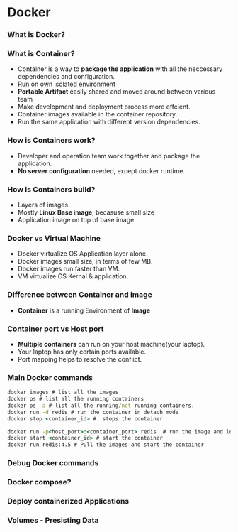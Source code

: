 # Docker
### What is Docker?
### What is Container?
 - Container is a way to **package the application** with all the neccessary dependencies and configuration.
 - Run on own isolated environment
 - **Portable Artifact** easily shared and moved around between various team
 - Make development and deployment process more effcient.
 - Container images available in the container repository.
 - Run the same application with different version dependencies. 
### How is Containers work?
 - Developer and operation team work together and package the application.
 - **No server configuration** needed, except docker runtime.
### How is Containers build?
 - Layers of images
 - Mostly **Linux Base image**, becasuse small size
 -  Application image on top of base image.

### Docker vs Virtual Machine
  - Docker virtualize OS Application layer alone.
  - Docker images small size, in terms of few MB.
  - Docker images run faster than VM.
  - VM virtualize OS Kernal & application.
### Difference between Container and image
- **Container** is a running Environment of **Image**
### Container port vs Host port
- **Multiple containers** can run on your host machine(your laptop).
- Your laptop has only certain ports available.
- Port mapping helps to resolve the conflict.
### Main Docker commands
```cmd
docker images # list all the images
docker ps # list all the running containers
docker ps -a # list all the running/not running containers.
docker run -d redis # run the container in detach mode
docker stop <container_id> #  stops the container

docker run -p<host_port>:<container_port> redis  # run the image and localhost port.
docker start <container_id> # start the container
docker run redis:4.5 # Pull the images and start the container
```
### Debug Docker commands
### Docker compose?
### Deploy containerized Applications
### Volumes - Presisting Data
